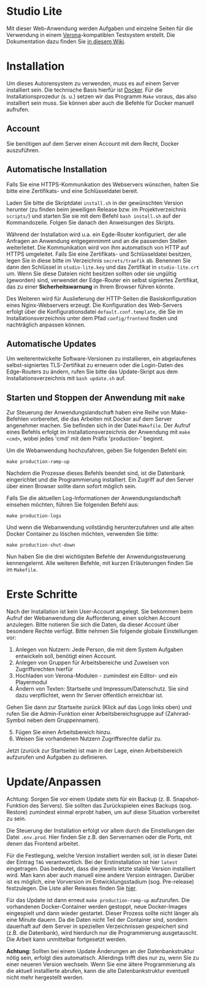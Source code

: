 # Studio Lite

Mit dieser Web-Anwendung werden Aufgaben und einzelne Seiten für die Verwendung in einem [Verona](https://verona-interfaces.github.io)-kompatiblen Testsystem erstellt. Die Dokumentation dazu finden Sie [in diesem Wiki](https://github.com/iqb-berlin/iqb-berlin.github.io/wiki).

# Installation
Um dieses Autorensystem zu verwenden, muss es auf einem Server installiert sein. Die technische Basis hierfür ist [Docker](https://www.docker.com/). Für die Installationsprozedur (s. u.) setzen wir das Programm `Make` voraus, das also installiert sein muss. Sie können aber auch die Befehle für Docker manuell aufrufen.

## Account
Sie benötigen auf dem Server einen Account mit dem Recht, Docker auszuführen.

## Automatische Installation
Falls Sie eine HTTPS-Kommunikation des Webservers wünschen, halten Sie bitte eine Zertifikats- und eine Schlüsseldatei bereit.

Laden Sie bitte die Skriptdatei `install.sh` in der gewünschten Version herunter (zu finden beim jeweiligen Release bzw. im Projektverzeichnis `scripts/`) und
starten Sie sie mit dem Befehl `bash install.sh` auf der Kommandozeile.
Folgen Sie danach den Anweisungen des Skripts.

Während der Installation wird u.a. ein Egde-Router konfiguriert, der alle Anfragen an Anwendung entgegennimmt und an die passenden Stellen weiterleitet.
Die Kommunikation wird von ihm automatisch von HTTP auf HTTPS umgeleitet.
Falls Sie eine Zertifikats- und Schlüsseldatei besitzen, legen Sie in diese bitte im Verzeichnis `secrets/traefik` ab.
Benennen Sie dann den Schlüssel in `studio-lite.key` und das Zertifikat in `studio-lite.crt` um.
Wenn Sie diese Dateien nicht besitzen sollten oder sie ungültig (geworden) sind,
verwendet der Edge-Router ein selbst signiertes Zertifikat,
das zu einer **Sicherheitswarnung** in Ihrem Browser führen könnte.

Des Weiteren wird für Auslieferung der HTTP-Seiten die Basiskonfiguration eines Nginx-Webservers erzeugt.
Die Konfiguration des Web-Servers erfolgt über die Konfigurationsdatei `default.conf.template`,
die Sie im Installationsverzeichnis unter dem Pfad `config/frontend` finden und nachträglich anpassen können.

## Automatische Updates
Um weiterentwickelte Software-Versionen zu installieren,
ein abgelaufenes selbst-signiertes TLS-Zertifikat zu erneuern
oder die Login-Daten des Edge-Routers zu ändern,
rufen Sie bitte das Update-Skript aus dem Installationsverzeichnis mit `bash update.sh` auf.

## Starten und Stoppen der Anwendung mit  `make`
Zur Steuerung der Anwendungslandschaft haben eine Reihe von Make-Befehlen vorbereitet,
die das Arbeiten mit Docker auf dem Server angenehmer machen.
Sie befinden sich in der Datei `Makefile`.
Der Aufruf eines Befehls erfolgt im Installationsverzeichnis der Anwendung mit `make <cmd>`,
wobei jedes 'cmd' mit dem Präfix 'production-' beginnt.

Um die Webanwendung hochzufahren, geben Sie folgenden Befehl ein:
```
make production-ramp-up
```

Nachdem die Prozesse dieses Befehls beendet sind,
ist die Datenbank eingerichtet und die Programmierung installiert.
Ein Zugriff auf den Server über einen Browser sollte dann sofort möglich sein.

Falls Sie die aktuellen Log-Informationen der Anwendungslandschaft einsehen möchten,
führen Sie folgenden Befehl aus:
````
make production-logs
````

Und wenn die Webanwendung vollständig herunterzufahren und alle alten Docker Container zu löschen möchten,
verwenden Sie bitte:

````
make production-shut-down
````

Nun haben Sie die drei wichtigsten Befehle der Anwendungssteuerung kennengelernt.
Alle weiteren Befehle, mit kurzen Erläuterungen finden Sie im `Makefile`.

# Erste Schritte
Nach der Installation ist kein User-Account angelegt. Sie bekommen beim Aufruf der Webanwendung die Aufforderung, einen solchen Account anzulegen. Bitte notieren Sie sich die Daten, da dieser Account über besondere Rechte verfügt. Bitte nehmen Sie folgende globale Einstellungen vor:

1. Anlegen von Nutzern: Jede Person, die mit dem System Aufgaben entwickeln soll, benötigt einen Account.
2. Anlegen von Gruppen für Arbeitsbereiche und Zuweisen von Zugriffsrechten hierfür
3. Hochladen von Verona-Modulen - zumindest ein Editor- und ein Playermodul
4. Ändern von Texten: Startseite und Impressum/Datenschutz. Sie sind dazu verpflichtet, wenn Ihr Server öffentlich erreichbar ist.

Gehen Sie dann zur Startseite zurück (Klick auf das Logo links oben) und rufen Sie die Admin-Funktion einer Arbeitsbereichsgruppe auf (Zahnrad-Symbol neben dem Gruppennamen).

5. Fügen Sie einen Arbeitsbereich hinzu.
6. Weisen Sie vorhandenen Nutzern Zugriffsrechte dafür zu.

Jetzt (zurück zur Startseite) ist man in der Lage, einen Arbeitsbereich aufzurufen und Aufgaben zu definieren.

# Update/Anpassen
Achtung: Sorgen Sie vor einem Update stets für ein Backup (z. B. Snapshot-Funktion des Servers).
Sie sollten das Zurückspielen eines Backups (sog. Restore) zumindest einmal erprobt haben, um auf diese Situation vorbereitet zu sein.

Die Steuerung der Installation erfolgt vor allem durch die Einstellungen der Datei `.env.prod`.
Hier finden Sie z.B. den Servernamen oder die Ports, mit denen das Frontend arbeitet.

Für die Festlegung, welche Version installiert werden soll, ist in dieser Datei der Eintrag `TAG` verantwortlich.
Bei der Erstinstallation ist hier `latest` eingetragen.
Das bedeutet, dass die jeweils letzte stabile Version installiert wird.
Man kann aber auch manuell eine andere Version eintragen.
Darüber ist es möglich, eine Vorversion im Entwicklungsstadium (sog. Pre-release) festzulegen.
Die Liste aller Releases finden Sie [hier](https://github.com/iqb-berlin/studio-lite/releases).

Für das Update ist dann erneut `make production-ramp-up` aufzurufen.
Die vorhandenen Docker-Container werden gestoppt,
neue Docker-Images eingespielt und dann wieder gestartet.
Dieser Prozess sollte nicht länger als eine Minute dauern.
Da die Daten nicht Teil der Container sind,
sondern dauerhaft auf dem Server in speziellen Verzeichnissen gespeichert sind (z.B. die Datenbank),
wird hierdurch nur die Programmierung ausgetauscht.
Die Arbeit kann unmittelbar fortgesetzt werden.

**Achtung:** Sollten bei einem Update Änderungen an der Datenbankstruktur nötig sein,
erfolgt dies automatisch.
Allerdings trifft dies nur zu, wenn Sie zu einer neueren Version wechseln.
Wenn Sie eine ältere Programmierung als die aktuell installierte abrufen,
kann die alte Datenbankstruktur eventuell nicht mehr hergestellt werden.
